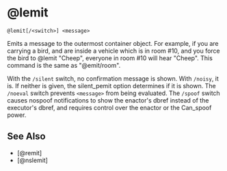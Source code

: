 # @lemit
`@lemit[/<switch>] <message>`

Emits a message to the outermost container object. For example, if you are carrying a bird, and are inside a vehicle which is in room #10, and you force the bird to @lemit "Cheep", everyone in room #10 will hear "Cheep". This command is the same as "@emit/room".

With the `/silent` switch, no confirmation message is shown. With `/noisy`, it is. If neither is given, the silent_pemit option determines if it is shown.
The `/noeval` switch prevents `<message>` from being evaluated.
The `/spoof` switch causes nospoof notifications to show the enactor's dbref instead of the executor's dbref, and requires control over the enactor or the Can_spoof power.


## See Also
- [@remit]
- [@nslemit]

